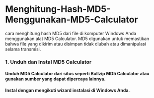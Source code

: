# Menghitung-Hash-MD5-Menggunakan-MD5-Calculator
cara menghitung hash MD5 dari file di komputer Windows Anda menggunakan alat MD5 Calculator. MD5 digunakan untuk memastikan bahwa file yang dikirim atau disimpan tidak diubah atau dimanipulasi selama transmisi.
### 1. Unduh dan Instal MD5 Calculator
#### Unduh MD5 Calculator dari situs seperti Bullzip MD5 Calculator atau gunakan sumber yang dapat dipercaya lainnya.
#### Instal dengan mengikuti wizard instalasi di Windows Anda.
